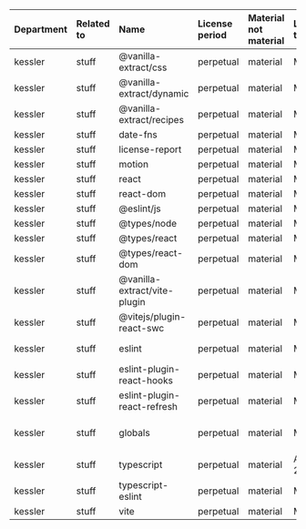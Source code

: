 | Department | Related to | Name                         | License period | Material not material | License type | Link                                                               | Remote version | Installed version | Defined version | Author                                                        |
| :--------- | :--------- | :--------------------------- | :------------- | :-------------------- | :----------- | :----------------------------------------------------------------- | :------------- | :---------------- | :-------------- | :------------------------------------------------------------ |
| kessler    | stuff      | @vanilla-extract/css         | perpetual      | material              | MIT          | git+https://github.com/vanilla-extract-css/vanilla-extract.git     | 1.17.4         | 1.17.4            | ^1.17.4         | SEEK                                                          |
| kessler    | stuff      | @vanilla-extract/dynamic     | perpetual      | material              | MIT          | git+https://github.com/vanilla-extract-css/vanilla-extract.git     | 2.1.5          | 2.1.5             | ^2.1.5          | SEEK                                                          |
| kessler    | stuff      | @vanilla-extract/recipes     | perpetual      | material              | MIT          | git+https://github.com/vanilla-extract-css/vanilla-extract.git     | 0.5.7          | 0.5.7             | ^0.5.7          | SEEK                                                          |
| kessler    | stuff      | date-fns                     | perpetual      | material              | MIT          | git+https://github.com/date-fns/date-fns.git                       | 4.1.0          | 4.1.0             | ^4.1.0          | n/a                                                           |
| kessler    | stuff      | license-report               | perpetual      | material              | MIT          | git+https://github.com/kessler/license-report.git                  | 6.8.0          | 6.8.0             | ^6.8.0          | Yaniv Kessler                                                 |
| kessler    | stuff      | motion                       | perpetual      | material              | MIT          | git+https://github.com/motiondivision/motion.git                   | 12.23.24       | 12.23.22          | ^12.23.22       | Matt Perry                                                    |
| kessler    | stuff      | react                        | perpetual      | material              | MIT          | git+https://github.com/facebook/react.git                          | 19.2.0         | 19.2.0            | ^19.1.1         | n/a                                                           |
| kessler    | stuff      | react-dom                    | perpetual      | material              | MIT          | git+https://github.com/facebook/react.git                          | 19.2.0         | 19.2.0            | ^19.1.1         | n/a                                                           |
| kessler    | stuff      | @eslint/js                   | perpetual      | material              | MIT          | git+https://github.com/eslint/eslint.git                           | 9.38.0         | 9.37.0            | ^9.36.0         | n/a                                                           |
| kessler    | stuff      | @types/node                  | perpetual      | material              | MIT          | https://github.com/DefinitelyTyped/DefinitelyTyped.git             | 24.8.1         | 24.7.0            | ^24.6.0         | n/a                                                           |
| kessler    | stuff      | @types/react                 | perpetual      | material              | MIT          | https://github.com/DefinitelyTyped/DefinitelyTyped.git             | 19.2.2         | 19.2.2            | ^19.1.16        | n/a                                                           |
| kessler    | stuff      | @types/react-dom             | perpetual      | material              | MIT          | https://github.com/DefinitelyTyped/DefinitelyTyped.git             | 19.2.2         | 19.2.1            | ^19.1.9         | n/a                                                           |
| kessler    | stuff      | @vanilla-extract/vite-plugin | perpetual      | material              | MIT          | git+https://github.com/vanilla-extract-css/vanilla-extract.git     | 5.1.1          | 5.1.1             | ^5.1.1          | SEEK                                                          |
| kessler    | stuff      | @vitejs/plugin-react-swc     | perpetual      | material              | MIT          | git+https://github.com/vitejs/vite-plugin-react.git                | 4.1.0          | 4.1.0             | ^4.1.0          | Arnaud Barré (https://github.com/ArnaudBarre)                 |
| kessler    | stuff      | eslint                       | perpetual      | material              | MIT          | git+https://github.com/eslint/eslint.git                           | 9.38.0         | 9.37.0            | ^9.36.0         | Nicholas C. Zakas <nicholas+npm@nczconsulting.com>            |
| kessler    | stuff      | eslint-plugin-react-hooks    | perpetual      | material              | MIT          | git+https://github.com/facebook/react.git                          | 5.2.0          | 5.2.0             | ^5.2.0          | n/a                                                           |
| kessler    | stuff      | eslint-plugin-react-refresh  | perpetual      | material              | MIT          | git+https://github.com/ArnaudBarre/eslint-plugin-react-refresh.git | 0.4.24         | 0.4.23            | ^0.4.22         | Arnaud Barré (https://github.com/ArnaudBarre)                 |
| kessler    | stuff      | globals                      | perpetual      | material              | MIT          | git+https://github.com/sindresorhus/globals.git                    | 16.4.0         | 16.4.0            | ^16.4.0         | Sindre Sorhus sindresorhus@gmail.com https://sindresorhus.com |
| kessler    | stuff      | typescript                   | perpetual      | material              | Apache-2.0   | git+https://github.com/microsoft/TypeScript.git                    | 5.9.3          | 5.9.3             | ~5.9.3          | Microsoft Corp.                                               |
| kessler    | stuff      | typescript-eslint            | perpetual      | material              | MIT          | git+https://github.com/typescript-eslint/typescript-eslint.git     | 8.46.1         | 8.46.0            | ^8.45.0         | n/a                                                           |
| kessler    | stuff      | vite                         | perpetual      | material              | MIT          | git+https://github.com/vitejs/vite.git                             | 7.1.10         | 7.1.9             | ^7.1.7          | Evan You                                                      |

